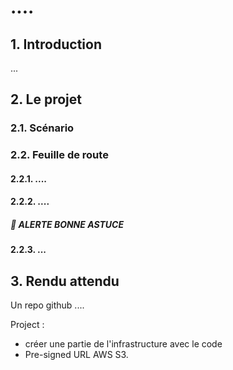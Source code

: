 # ....

## 1. Introduction
...

## 2. Le projet
### 2.1. Scénario
### 2.2. Feuille de route
#### 2.2.1. ....

#### 2.2.2. ....

##### 🚀 ALERTE BONNE ASTUCE


#### 2.2.3. ...


## 3. Rendu attendu
Un repo github ....

Project :
- créer une partie de l'infrastructure avec le code
- Pre-signed URL AWS S3.
